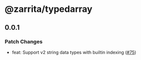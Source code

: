 # @zarrita/typedarray

## 0.0.1

### Patch Changes

- feat: Support v2 string data types with builtin indexing ([#75](https://github.com/manzt/zarrita.js/pull/75))
